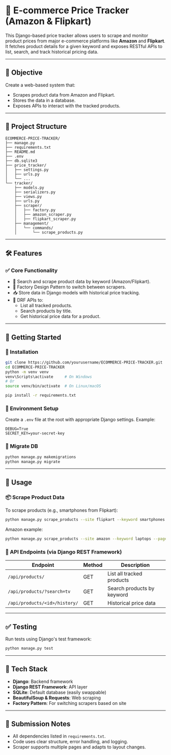 # 🛒 E-commerce Price Tracker (Amazon & Flipkart) 

This Django-based price tracker allows users to scrape and monitor product prices from major e-commerce platforms like **Amazon** and **Flipkart**. It fetches product details for a given keyword and exposes RESTful APIs to list, search, and track historical pricing data.

---

## 📌 Objective

Create a web-based system that:
- Scrapes product data from Amazon and Flipkart.
- Stores the data in a database.
- Exposes APIs to interact with the tracked products.

---

## 🧱 Project Structure

```
ECOMMERCE-PRICE-TRACKER/
├── manage.py
├── requirements.txt
├── README.md
├── .env
├── db.sqlite3
├── price_tracker/
│   ├── settings.py
│   ├── urls.py
│   └── ...
└── tracker/
    ├── models.py
    ├── serializers.py
    ├── views.py
    ├── urls.py
    ├── scraper/
    │   ├── factory.py
    │   ├── amazon_scraper.py
    │   ├── flipkart_scraper.py
    ├── management/
    │   └── commands/
    │       └── scrape_products.py
```

---

## 🛠️ Features

### ✅ Core Functionality
- 🔎 Search and scrape product data by keyword (Amazon/Flipkart).
- 🧠 Factory Design Pattern to switch between scrapers.
- 📥 Store data in Django models with historical price tracking.
- 🔗 DRF APIs to:
  - List all tracked products.
  - Search products by title.
  - Get historical price data for a product.

---

## 🚀 Getting Started

### 🔧 Installation

```bash
git clone https://github.com/yourusername/ECOMMERCE-PRICE-TRACKER.git
cd ECOMMERCE-PRICE-TRACKER
python -m venv venv
venv\Scripts\activate     # On Windows
# Or
source venv/bin/activate  # On Linux/macOS

pip install -r requirements.txt
```

### 🔑 Environment Setup

Create a `.env` file at the root with appropriate Django settings. Example:
```
DEBUG=True
SECRET_KEY=your-secret-key
```

### 🔨 Migrate DB

```bash
python manage.py makemigrations
python manage.py migrate
```

---

## 🧪 Usage

### 📦 Scrape Product Data

To scrape products (e.g., smartphones from Flipkart):
```bash
python manage.py scrape_products --site flipkart --keyword smartphones --pages 3
```

Amazon example:
```bash
python manage.py scrape_products --site amazon --keyword laptops --pages 3
```

### 🔌 API Endpoints (via Django REST Framework)

| Endpoint                     | Method | Description                        |
|-----------------------------|--------|------------------------------------|
| `/api/products/`            | GET    | List all tracked products          |
| `/api/products/?search=tv` | GET    | Search products by keyword         |
| `/api/products/<id>/history/` | GET | Historical price data              |

---

## ✅ Testing

Run tests using Django's test framework:

```bash
python manage.py test
```

---

## 🧠 Tech Stack

- **Django**: Backend framework
- **Django REST Framework**: API layer
- **SQLite**: Default database (easily swappable)
- **BeautifulSoup & Requests**: Web scraping
- **Factory Pattern**: For switching scrapers based on site

---

## 🧾 Submission Notes

- All dependencies listed in `requirements.txt`.
- Code uses clear structure, error handling, and logging.
- Scraper supports multiple pages and adapts to layout changes.